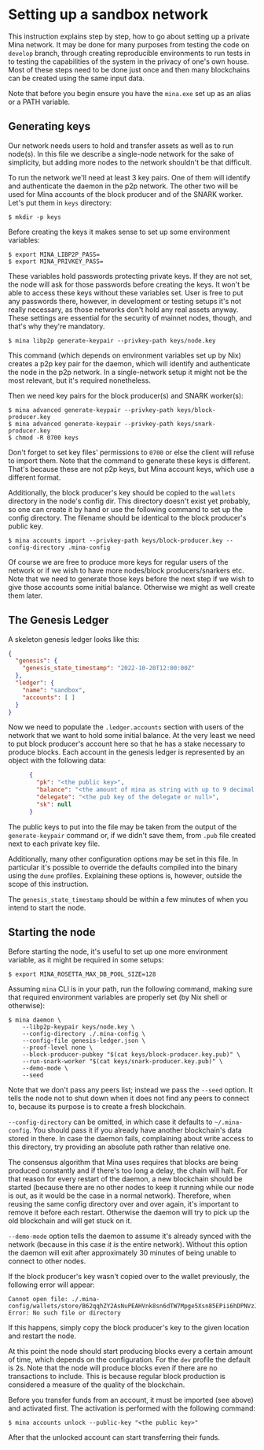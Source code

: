 # Setting up a sandbox network

This instruction explains step by step, how to go about setting up a private
Mina network. It may be done for many purposes from testing the code on
`develop` branch, through creating reproducible environments to run tests in to
testing the capabilities of the system in the privacy of one's own house. Most
of these steps need to be done just once and then many blockchains can be
created using the same input data.

Note that before you begin ensure you have the `mina.exe` set up as an alias or
a PATH variable.

## Generating keys

Our network needs users to hold and transfer assets as well as to run node(s).
In this file we describe a single-node network for the sake of simplicity, but
adding more nodes to the network shouldn't be that difficult.

To run the network we'll need at least 3 key pairs. One of them will identify
and authenticate the daemon in the p2p network. The other two will be used for
Mina accounts of the block producer and of the SNARK worker. Let's put them in
`keys` directory:

```shell
$ mkdir -p keys
```

Before creating the keys it makes sense to set up some environment variables:

```shell
$ export MINA_LIBP2P_PASS=
$ export MINA_PRIVKEY_PASS=
```

These variables hold passwords protecting private keys. If they are not set, the
node will ask for those passwords before creating the keys. It won't be able to
access these keys without these variables set. User is free to put any passwords
there, however, in development or testing setups it's not really necessary, as
those networks don't hold any real assets anyway. These settings are essential
for the security of mainnet nodes, though, and that's why they're mandatory.

```shell
$ mina libp2p generate-keypair --privkey-path keys/node.key
```

This command (which depends on environment variables set up by Nix) creates a
p2p key pair for the daemon, which will identify and authenticate the node in
the p2p network. In a single-network setup it might not be the most relevant,
but it's required nonetheless.

Then we need key pairs for the block producer(s) and SNARK worker(s):

```shell
$ mina advanced generate-keypair --privkey-path keys/block-producer.key
$ mina advanced generate-keypair --privkey-path keys/snark-producer.key
$ chmod -R 0700 keys
```

Don't forget to set key files' permissions to `0700` or else the client will
refuse to import them. Note that the command to generate these keys is
different. That's because these are not p2p keys, but Mina account keys, which
use a different format.

Additionally, the block producer's key should be copied to the `wallets`
directory in the node's config dir. This directory doesn't exist yet probably,
so one can create it by hand or use the following command to set up the config
directory. The filename should be identical to the block producer's public key.

```shell
$ mina accounts import --privkey-path keys/block-producer.key --config-directory .mina-config
```

Of course we are free to produce more keys for regular users of the network or
if we wish to have more nodes/block producers/snarkers etc. Note that we need to
generate those keys before the next step if we wish to give those accounts some
initial balance. Otherwise we might as well create them later.

## The Genesis Ledger

A skeleton genesis ledger looks like this:

```genesis-ledger.json
{
  "genesis": {
    "genesis_state_timestamp": "2022-10-20T12:00:00Z"
  },
  "ledger": {
    "name": "sandbox",
    "accounts": [ ]
  }
}
```

Now we need to populate the `.ledger.accounts` section with users of the network
that we want to hold some initial balance. At the very least we need to put
block producer's account here so that he has a stake necessary to produce
blocks. Each account in the genesis ledger is represented by an object with the
following data:

```genesis-ledger.json
      {
        "pk": "<the public key>",
        "balance": "<the amount of mina as string with up to 9 decimal places>",
        "delegate": "<the pub key of the delegate or null>",
        "sk": null
      }
```

The public keys to put into the file may be taken from the output of the
`generate-keypair` command or, if we didn't save them, from `.pub` file created
next to each private key file.

Additionally, many other configuration options may be set in this file. In
particular it's possible to override the defaults compiled into the binary using
the `dune` profiles. Explaining these options is, however, outside the scope of
this instruction.

The `genesis_state_timestamp` should be within a few minutes of when you intend
to start the node.

## Starting the node

Before starting the node, it's useful to set up one more environment variable,
as it might be required in some setups:

```shell
$ export MINA_ROSETTA_MAX_DB_POOL_SIZE=128
```

Assuming `mina` CLI is in your path, run the following command, making sure that
required environment variables are properly set (by Nix shell or otherwise):

```shell
$ mina daemon \
    --libp2p-keypair keys/node.key \
    --config-directory ./.mina-config \
    --config-file genesis-ledger.json \
    --proof-level none \
    --block-producer-pubkey "$(cat keys/block-producer.key.pub)" \
    --run-snark-worker "$(cat keys/snark-producer.key.pub)" \
    --demo-mode \
    --seed
```

Note that we don't pass any peers list; instead we pass the `--seed` option. It
tells the node not to shut down when it does not find any peers to connect to,
because its purpose is to create a fresh blockchain.

`--config-directory` can be omitted, in which case it defaults to
`~/.mina-config`. You should pass it if you already have another blockchain's
data stored in there. In case the daemon fails, complaining about write access
to this directory, try providing an absolute path rather than relative one.

The consensus algorithm that Mina uses requires that blocks are being produced
constantly and if there's too long a delay, the chain will halt. For that reason
for every restart of the daemon, a new blockchain should be started (because
there are no other nodes to keep it running while our node is out, as it would
be the case in a normal network). Therefore, when reusing the same config
directory over and over again, it's important to remove it before each restart.
Otherwise the daemon will try to pick up the old blockchain and will get stuck
on it.

`--demo-mode` option tells the daemon to assume it's already synced with the
network (because in this case _it is_ the entire network). Without this option
the daemon will exit after approximately 30 minutes of being unable to connect
to other nodes.

If the block producer's key wasn't copied over to the wallet previously, the
following error will appear:

```log
Cannot open file: ./.mina-config/wallets/store/B62qqhZY2AsNuPEAHVnk8sn6dTW7Mpge5Xsn85EPii6hDPNVzJP437S. Error: No such file or directory
```

If this happens, simply copy the block producer's key to the given location and
restart the node.

At this point the node should start producing blocks every a certain amount of
time, which depends on the configuration. For the `dev` profile the default is
2s. Note that the node will produce blocks even if there are no transactions to
include. This is because regular block production is considered a measure of the
quality of the blockchain.

Before you transfer funds from an account, it must be imported (see above) and
activated first. The activation is performed with the following command:

```shell
$ mina accounts unlock --public-key "<the public key>"
```

After that the unlocked account can start transferring their funds.
